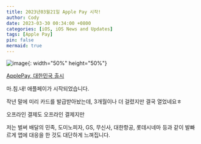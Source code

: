 ```yaml
---
title: 2023년03월21일 Apple Pay 시작!
author: Cody
date: 2023-03-30 00:34:00 +0800
categories: [iOS, iOS News and Updates]
tags: [Apple Pay]
pin: false
mermaid: true
---
```

![image](https://github.com/swiftycody/swiftycody.github.io/assets/9062513/125cf2fe-05fe-4109-9a31-8e6f7f57117c){: width="50%" height="50%"}

[ApplePay, 대한민국 출시](https://www.apple.com/kr/newsroom/2023/03/apple-pay-launches-in-south-korea/)

마.침.내! 애플페이가 시작되었습니다.

작년 말에 미리 카드를 발급받아놨는데, 3개월이나 더 걸렸지만 결국 열었네요ㅎ

오프라인 결제도 오프라인 결제지만

저는 벌써 배달의 민족, 도미노피자, GS, 무신사, 대한항공, 롯데시네마 등과 같이 발빠르게 앱에 대응을 한 것도 대단하게 느껴집니다.